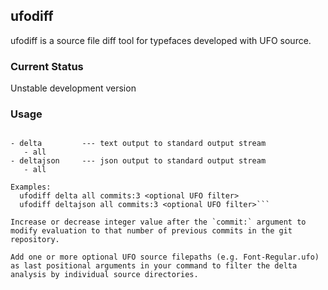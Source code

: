 ## ufodiff

ufodiff is a source file diff tool for typefaces developed with UFO source.

### Current Status

Unstable development version


### Usage

```Subcommands:

- delta         --- text output to standard output stream
   - all
- deltajson     --- json output to standard output stream
   - all

Examples:
  ufodiff delta all commits:3 <optional UFO filter>
  ufodiff deltajson all commits:3 <optional UFO filter>```

Increase or decrease integer value after the `commit:` argument to modify evaluation to that number of previous commits in the git repository.

Add one or more optional UFO source filepaths (e.g. Font-Regular.ufo) as last positional arguments in your command to filter the delta analysis by individual source directories.
